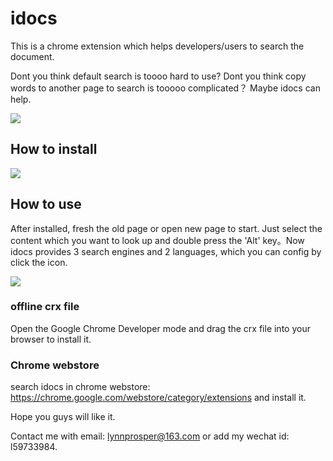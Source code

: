 # idocs
This is a chrome extension which helps developers/users to search the document.

Dont you think default search is toooo hard to use?
Dont you think copy words to another page to search is tooooo complicated？
Maybe idocs can help.

![](https://static.yximgs.com/udata/pkg/lyp/%E5%B1%8F%E5%B9%95%E5%BF%AB%E7%85%A7%202019-01-07%2010.54.55.png)

## How to install
![](https://static.yximgs.com/udata/pkg/lyp/1.gif)

## How to use
After installed, fresh the old page or open new page to start.
Just select the content which you want to look up and double press the 'Alt' key。Now idocs provides 3 search engines and 2 languages, which you can config by click the icon.

![](https://static.yximgs.com/udata/pkg/lyp/20190102_183039.gif)

### offline crx file
Open the Google Chrome Developer mode and drag the crx file into your browser to install it.

### Chrome webstore
search idocs in chrome webstore: https://chrome.google.com/webstore/category/extensions and install it.

Hope you guys will like it.

Contact me with email: lynnprosper@163.com or add my wechat id: l59733984.